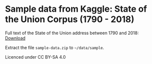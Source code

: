 # Sample data from Kaggle: State of the Union Corpus (1790 - 2018)

Full text of the State of the Union address between 1790 and 2018: [Download](https://www.kaggle.com/rtatman/state-of-the-union-corpus-1989-2017)

Extract the file `sample-data.zip` to `~/data/sample`.

Licenced under CC BY-SA 4.0
